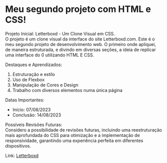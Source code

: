 <h1>Meu segundo projeto com HTML e CSS!</h1>

Projeto Inicial: Letterboxd - Um Clone Visual em CSS. <br>
O projeto é um clone visual da interface do site Letterboxd.com. Este é o meu segundo projeto de desenvolvimento web. O primeiro onde apliquei, de maneira estruturada, e divindo em diversas seções, a ideia de replicar uma interface do 0 utilizando HTML E CSS.

Destaques e Aprendizados: <br>
<ol>
  <li>Estruturação e estilo</li>
  <li>Uso de Flexbox</li>
  <li>Manipulação de Cores e Design</li>
  <li>Trabalho com diversos elementos numa única página</li>
</ol>

Datas Importantes: 
<ul>
  <li>Início: 07/08/2023</li>
  <li>Conclusão: 14/08/2023</li>
</ul>

Possíveis Revisões Futuras: <br>
Considero a possibilidade de revisões futuras, incluindo uma reestruturação mais aprofundada do CSS para otimização e a implementação de responsividade, garantindo uma experiência perfeita em diferentes dispositivos.

Link: <a href="https://caiorossi00.github.io/Letterboxd/" target="_blank">Letterboxd</a>


